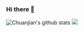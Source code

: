 ### Hi there 👋

![Chuanjian's github stats](https://github-readme-stats.vercel.app/api?username=ckeyer&show_icons=true&theme=merko) ![](http://static.ckeyer.com/imgs/mp_ckeyer.jpg)
